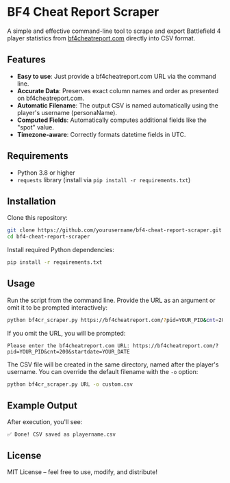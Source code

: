 # BF4 Cheat Report Scraper

A simple and effective command-line tool to scrape and export Battlefield 4 player statistics from [bf4cheatreport.com](https://bf4cheatreport.com) directly into CSV format.

## Features

* **Easy to use**: Just provide a bf4cheatreport.com URL via the command line.
* **Accurate Data**: Preserves exact column names and order as presented on bf4cheatreport.com.
* **Automatic Filename**: The output CSV is named automatically using the player's username (personaName).
* **Computed Fields**: Automatically computes additional fields like the "spot" value.
* **Timezone-aware**: Correctly formats datetime fields in UTC.

## Requirements

* Python 3.8 or higher
* `requests` library (install via `pip install -r requirements.txt`)

## Installation

Clone this repository:

```bash
git clone https://github.com/yourusername/bf4-cheat-report-scraper.git
cd bf4-cheat-report-scraper
```

Install required Python dependencies:

```bash
pip install -r requirements.txt
```

## Usage

Run the script from the command line. Provide the URL as an argument or omit it
to be prompted interactively:

```bash
python bf4cr_scraper.py https://bf4cheatreport.com/?pid=YOUR_PID&cnt=200&startdate=YOUR_DATE
```

If you omit the URL, you will be prompted:

```text
Please enter the bf4cheatreport.com URL: https://bf4cheatreport.com/?pid=YOUR_PID&cnt=200&startdate=YOUR_DATE
```

The CSV file will be created in the same directory, named after the player's username.
You can override the default filename with the `-o` option:

```bash
python bf4cr_scraper.py URL -o custom.csv
```

## Example Output

After execution, you'll see:

```
✅ Done! CSV saved as playername.csv
```

## License

MIT License – feel free to use, modify, and distribute!

